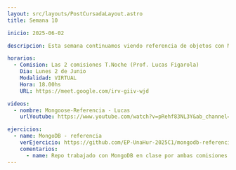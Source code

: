 ```yaml
---
layout: src/layouts/PostCursadaLayout.astro
title: Semana 10

inicio: 2025-06-02

descripcion: Esta semana continuamos viendo referencia de objetos con Mongoose.

horarios:
  - Comision: Las 2 comisiones T.Noche (Prof. Lucas Figarola)
    Dia: Lunes 2 de Junio
    Modalidad: VIRTUAL
    Hora: 18.00hs
    URL: https://meet.google.com/irv-giiv-wjd

videos:
  - nombre: Mongoose-Referencia - Lucas
    urlYoutube: https://www.youtube.com/watch?v=pRehf83NL3Y&ab_channel=LucasFigarola

ejercicios:
  - name: MongoDB - referencia
    verEjercicio: https://github.com/EP-UnaHur-2025C1/mongodb-referencia
    comentarios:
      - name: Repo trabajado con MongoDB en clase por ambas comisiones. -Lucas-
---
```


